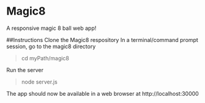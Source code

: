 # Magic8
A responsive magic 8 ball web app!

##Instructions
Clone the Magic8 respository
In a terminal/command prompt session, go to the magic8 directory

>cd myPath/magic8


Run the server

>node server.js

The app should now be available in a web browser at http://localhost:30000

